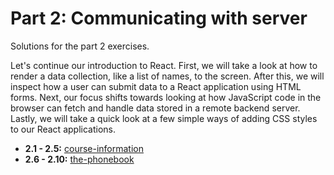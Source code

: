 # Part 2: Communicating with server

Solutions for the part 2 exercises.

Let's continue our introduction to React. First, we will take a look at how to render a data collection, like a list of names, to the screen. After this, we will inspect how a user can submit data to a React application using HTML forms. Next, our focus shifts towards looking at how JavaScript code in the browser can fetch and handle data stored in a remote backend server. Lastly, we will take a quick look at a few simple ways of adding CSS styles to our React applications.

- **2.1 - 2.5:** [course-information](./course-information/)
- **2.6 - 2.10:** [the-phonebook](./the-phonebook/)
